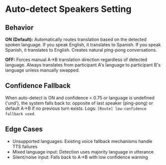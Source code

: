 # Auto-detect Speakers Setting

## Behavior
**ON (Default):** Automatically routes translation based on the detected spoken language. If you speak English, it translates to Spanish. If you speak Spanish, it translates to English. Creates natural ping-pong conversations.

**OFF:** Forces manual A→B translation direction regardless of detected language. Always translates from participant A's language to participant B's language unless manually swapped.

## Confidence Fallback
When auto-detect is ON and confidence < 0.75 or language is undefined ('und'), the system falls back to: opposite of last speaker (ping-pong) or default A→B if no previous turn exists. Logs: `[Route] low-confidence fallback used`.

## Edge Cases
- Unsupported languages: Existing voice fallback mechanisms handle TTS failures
- Mixed language input: Detection uses majority language in utterance
- Silent/noise input: Falls back to A→B with low confidence warning